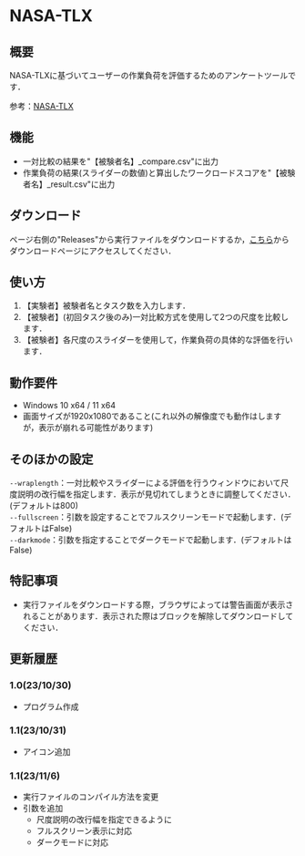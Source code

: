 # NASA-TLX

## 概要
NASA-TLXに基づいてユーザーの作業負荷を評価するためのアンケートツールです．

参考：[NASA-TLX](https://www.jstage.jst.go.jp/article/jje/51/6/51_391/_pdf)

## 機能
- 一対比較の結果を"【被験者名】_compare.csv"に出力
- 作業負荷の結果(スライダーの数値)と算出したワークロードスコアを"【被験者名】_result.csv"に出力

## ダウンロード
ページ右側の"Releases"から実行ファイルをダウンロードするか，[こちら](https://github.com/chansei/nasa_tlx/releases/tag/v1.2)からダウンロードページにアクセスしてください．

## 使い方
1. 【実験者】被験者名とタスク数を入力します．
1. 【被験者】(初回タスク後のみ)一対比較方式を使用して2つの尺度を比較します．
1. 【被験者】各尺度のスライダーを使用して，作業負荷の具体的な評価を行います．

## 動作要件
- Windows 10 x64 / 11 x64
- 画面サイズが1920x1080であること(これ以外の解像度でも動作はしますが，表示が崩れる可能性があります)

## そのほかの設定
```--wraplength```：一対比較やスライダーによる評価を行うウィンドウにおいて尺度説明の改行幅を指定します．表示が見切れてしまうときに調整してください．(デフォルトは800)  
```--fullscreen```：引数を設定することでフルスクリーンモードで起動します．(デフォルトはFalse)  
```--darkmode```：引数を指定することでダークモードで起動します．(デフォルトはFalse)

## 特記事項
- 実行ファイルをダウンロードする際，ブラウザによっては警告画面が表示されることがあります．表示された際はブロックを解除してダウンロードしてください．

## 更新履歴
### 1.0(23/10/30)
- プログラム作成
### 1.1(23/10/31)
- アイコン追加
### 1.1(23/11/6)
- 実行ファイルのコンパイル方法を変更
- 引数を追加
  - 尺度説明の改行幅を指定できるように
  - フルスクリーン表示に対応
  - ダークモードに対応
